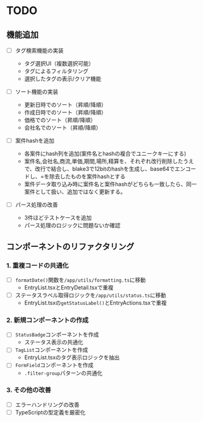 # TODO

## 機能追加
- [ ] タグ検索機能の実装
  - タグ選択UI（複数選択可能）
  - タグによるフィルタリング
  - 選択したタグの表示/クリア機能
- [ ] ソート機能の実装
  - 更新日時でのソート（昇順/降順）
  - 作成日時でのソート（昇順/降順）
  - 価格でのソート（昇順/降順）
  - 会社名でのソート（昇順/降順）
- [ ] 案件hashを追加
  - 各案件にhash列を追加(案件名とhashの複合でユニークキーにする)
  - 案件名,会社名,商流,単価,期間,場所,精算を、それぞれ改行削除したうえで、改行で結合し、blake3で12bitのhashを生成し、base64でエンコードし、=を除去したものを案件hashとする
  - 案件データ取り込み時に案件名と案件hashがどちらも一致したら、同一案件として扱い、追加ではなく更新する。

- [ ] パース処理の改善
  - 3件ほどテストケースを追加
  - パース処理のロジックに問題ないか確認


## コンポーネントのリファクタリング

### 1. 重複コードの共通化
- [ ] `formatDate()`関数を`/app/utils/formatting.ts`に移動
  - EntryList.tsxとEntryDetail.tsxで重複
- [ ] ステータスラベル取得ロジックを`/app/utils/status.ts`に移動
  - EntryList.tsxの`getStatusLabel()`とEntryActions.tsxで重複

### 2. 新規コンポーネントの作成
- [ ] `StatusBadge`コンポーネントを作成
  - ステータス表示の共通化
- [ ] `TagList`コンポーネントを作成
  - EntryList.tsxのタグ表示ロジックを抽出
- [ ] `FormField`コンポーネントを作成
  - `.filter-group`パターンの共通化

### 3. その他の改善
- [ ] エラーハンドリングの改善
- [ ] TypeScriptの型定義を厳密化
